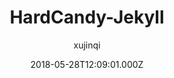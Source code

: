 ---
title: HardCandy-Jekyll
github: 'https://github.com/xukimseven/HardCandy-Jekyll'
demo: 'https://ww1.xseven.me/'
author: xujinqi
ssg:
  - Jekyll
cms:
  - No Cms
date: 2018-05-28T12:09:01.000Z
github_branch: master
description: "一款清新 糖果色\U0001F36C 的 ‘Jekyll’ 主题。A candy-colored \U0001F36C ‘Jekyll’ theme."
stale: true
---